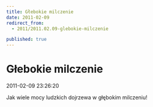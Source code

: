 ```yaml
---
title: Głebokie milczenie
date: 2011-02-09
redirect_from: 
  - 2011/2011.02.09-glebokie-milczenie

published: true
---
```




# Głebokie milczenie

<time>2011-02-09 23:26:20</time>


Jak wiele mocy ludzkich dojrzewa w głębokim milczeniu!



<!--{{json:{"created_date":"2011-02-09 23:26:20","publish_down":"0000-00-00 00:00:00","id":"86"}}}-->
